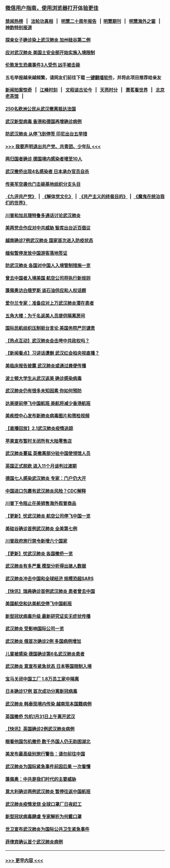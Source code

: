 ### [微信用户指南，使用浏览器打开体验更佳](https://github.com/gfw-breaker/banned-news1/blob/master/indexes/wechat-guide.md?t=0)
#### [禁闻热榜](热点新闻.md?t=0)  &nbsp;&nbsp;|&nbsp;&nbsp; [法轮功真相](https://github.com/gfw-breaker/truth/blob/master/README.md?t=0) &nbsp;&nbsp;|&nbsp;&nbsp; [明慧二十周年报告](https://github.com/gfw-breaker/mh-reports/blob/master/README.md?t=0) &nbsp;&nbsp;|&nbsp;&nbsp;[明慧期刊](https://github.com/gfw-breaker/mh-qikan) &nbsp;&nbsp;|&nbsp;&nbsp; [明慧海外之窗](https://github.com/gfw-breaker/mh-news/blob/master/README.md?t=0) &nbsp;&nbsp;|&nbsp;&nbsp; [神韵特别报道](https://github.com/gfw-breaker/mh-news/blob/master/shenyun.md?t=0)
#### [探亲女子确诊染上武汉肺炎 加州硅谷第二例](../pages/nsc418/n11839784.md?t=02031844) 
#### [应对武汉肺炎 美国土安全部开始实施入境限制](../pages/nsc418/n11839729.md?t=02031844) 
#### [伦敦发生恐袭事件3人受伤 凶手被击毙](../pages/nsc418/n11839442.md?t=02031844) 
#### 五毛举报越来越频繁，请网友们前往下载 [一键翻墙软件](https://github.com/gfw-breaker/ssr-accounts)，并将此项目推荐给亲友
#### [新闻拍案惊奇](https://github.com/gfw-breaker/banned-news1/blob/master/pages/link4.md) &nbsp;&nbsp;|&nbsp;&nbsp; [江峰时刻](https://github.com/gfw-breaker/banned-news1/blob/master/pages/link4.md) &nbsp;&nbsp;|&nbsp;&nbsp; [文昭谈古论今](https://github.com/gfw-breaker/banned-news1/blob/master/pages/link4.md) &nbsp;&nbsp;|&nbsp;&nbsp; [天亮时分](https://github.com/gfw-breaker/banned-news1/blob/master/pages/link4.md) &nbsp;&nbsp;|&nbsp;&nbsp; [萧茗看世界](https://github.com/gfw-breaker/banned-news1/blob/master/pages/link4.md) &nbsp;&nbsp;|&nbsp;&nbsp; [北京老茶馆](https://github.com/gfw-breaker/banned-news1/blob/master/pages/link4.md) &nbsp;&nbsp;|&nbsp;&nbsp; 
#### [250名欧洲公民从武汉撤离抵达法国](../pages/nsc418/n11839438.md?t=02031844) 
#### [武汉新型病毒 香港和德国再增确诊病例](../pages/nsc418/n11839381.md?t=02031844) 
#### [防武汉肺炎 从停飞到停签 印尼出台五举措](../pages/nsc418/n11839282.md?t=02031844) 
#### [>>> 我要声明退出共产党、共青团、少年队 <<<](https://github.com/begood0513/goodnews/blob/master/quit/letter.md) 
#### [两归国者确诊 德国境内感染者增至10人](../pages/nsc418/n11839164.md?t=02031844) 
#### [武汉撤侨出现4名感染者 日本承办官员自杀](../pages/nsc418/n11839044.md?t=02031844) 
#### [传美军空袭也门击毙基地组织分支头目](../pages/nsc418/n11839210.md?t=02031844) 
#### [《九评共产党》](https://github.com/begood0513/9ping.md/blob/master/README.md) &nbsp;|&nbsp; [《解体党文化》](../../../../jtdwh.md/blob/master/README.md)  &nbsp;|&nbsp; [《共产主义的终极目的》](../../../../gczydzjmd.md/blob/master/README.md) &nbsp;|&nbsp; [《魔鬼在统治我们的世界》](../../../../mgztzwmdsj.md/blob/master/README.md) 
#### [川普和加总理特鲁多通话讨论武汉肺炎](../pages/nsc418/n11839128.md?t=02031844) 
#### [美两党合作应对中共威胁 智库出台近百倡议](../pages/nsc418/n11838437.md?t=02031844) 
#### [越南确诊7例武汉肺炎 国家首次进入防疫状态](../pages/nsc418/n11838860.md?t=02031844) 
#### [缅甸暂停发放中国游客落地签证](../pages/nsc418/n11838730.md?t=02031844) 
#### [防武汉肺炎 各国对中国人入境管制措施一览](../pages/nsc418/n11838726.md?t=02031844) 
#### [曾去中国者入境美国 航空公司将执行新规则](../pages/nsc418/n11838375.md?t=02031844) 
#### [蓬佩奥访白俄罗斯 谈石油供应和人权话题](../pages/nsc418/n11838242.md?t=02031844) 
#### [爱尔兰专家：准备应对上万武汉肺炎潜在患者](../pages/nsc418/n11837978.md?t=02031844) 
#### [五角大楼：为千名返美人员提供隔离房间](../pages/nsc418/n11837831.md?t=02031844) 
#### [国际民航组织压制挺台言论 美国务院严厉谴责](../pages/nsc418/n11837791.md?t=02031844) 
#### [【热点互动】武汉肺炎会击垮中共政权吗？](../pages/nsc418/n11837779.md?t=02031844) 
#### [【新闻看点】习讲话遭删 武汉红会掐央视直播？](../pages/nsc418/n11837573.md?t=02031844) 
#### [美临床报告披露 武汉肺炎或通过粪便传播](../pages/nsc418/n11837626.md?t=02031844) 
#### [波士顿大学生从武汉返美 确诊感染病毒](../pages/nsc418/n11837580.md?t=02031844) 
#### [武汉肺炎仍有很多未知因素 你如何预防](../pages/nsc418/n11837666.md?t=02031844) 
#### [达美提前停飞中国航班 美航将减少香港航班](../pages/nsc418/n11837649.md?t=02031844) 
#### [美疾控中心发布新肺炎病毒图片和筛检视频](../pages/nsc418/n11837491.md?t=02031844) 
#### [【直播回放】2.1武汉肺炎疫情追踪](../pages/nsc418/n11837232.md?t=02031844) 
#### [苹果宣布暂时关闭所有大陆零售店](../pages/nsc418/n11837097.md?t=02031844) 
#### [武汉肺炎蔓延 英撤离部分驻中国使领馆人员](../pages/nsc418/n11837061.md?t=02031844) 
#### [英国正式脱欧 进入11个月谈判过渡期](../pages/nsc418/n11836911.md?t=02031844) 
#### [德国七人感染武汉肺炎 专家：门户仍大开](../pages/nsc418/n11836344.md?t=02031844) 
#### [中国进口包裹有武汉肺炎风险？CDC解释](../pages/nsc418/n11836321.md?t=02031844) 
#### [川普下令阻止在美销售海外假冒商品](../pages/nsc418/n11836261.md?t=02031844) 
#### [【更新】忧武汉肺炎 航空公司停飞中国一览](../pages/nsc418/n11835931.md?t=02031844) 
#### [美硅谷确诊首例武汉肺炎 全美第七例](../pages/nsc418/n11836093.md?t=02031844) 
#### [川普政府旅行禁令新增六个国家](../pages/nsc418/n11836083.md?t=02031844) 
#### [【更新】忧武汉肺炎 各国撤侨一览](../pages/nsc418/n11835673.md?t=02031844) 
#### [武汉肺炎有多严重 模型分析得出骇人数据](../pages/nsc418/n11835829.md?t=02031844) 
#### [武汉肺炎冲击中国和全球经济 规模恐超SARS](../pages/nsc418/n11835652.md?t=02031844) 
#### [【快讯】瑞典确诊首例武汉肺炎 患者曾去中国](../pages/nsc418/n11835675.md?t=02031844) 
#### [美国航空和达美航空停飞中国航班](../pages/nsc418/n11835567.md?t=02031844) 
#### [新型冠状病毒升级 最新研究证实无症状传播](../pages/nsc418/n11835589.md?t=02031844) 
#### [武汉肺炎 受影响国际公司一览](../pages/nsc418/n11835538.md?t=02031844) 
#### [武汉肺炎 俄首次确诊2例 多国病例增加](../pages/nsc418/n11835295.md?t=02031844) 
#### [儿童被感染 德国确诊第6名武汉肺炎患者](../pages/nsc418/n11835338.md?t=02031844) 
#### [武汉肺炎 意宣布紧急状态 日本等国限制入境](../pages/nsc418/n11835062.md?t=02031844) 
#### [宝马关闭中国工厂 1.8万员工家中隔离](../pages/nsc418/n11835128.md?t=02031844) 
#### [日本确诊17例 首次成功分离新冠病毒](../pages/nsc418/n11834975.md?t=02031844) 
#### [武汉肺炎 韩泰现境内传染 越南现本国籍病例](../pages/nsc418/n11834857.md?t=02031844) 
#### [英国撤侨 包机1月31日上午离开武汉](../pages/nsc418/n11834808.md?t=02031844) 
#### [【快讯】英国确诊2例武汉肺炎病例](../pages/nsc418/n11834824.md?t=02031844) 
#### [眼看他国包机撤侨 数千外国人仍无助困湖北](../pages/nsc418/n11834010.md?t=02031844) 
#### [美发布最高级别旅行警告：请勿前往中国](../pages/nsc418/n11834038.md?t=02031844) 
#### [武汉肺炎为国际紧急事件前因后果 一次看懂](../pages/nsc418/n11833893.md?t=02031844) 
#### [蓬佩奥：中共是我们时代的主要威胁](../pages/nsc418/n11833434.md?t=02031844) 
#### [意大利确诊两例武汉肺炎 暂停往返中国航班](../pages/nsc418/n11833483.md?t=02031844) 
#### [武汉肺炎疫情发烧 全球口罩厂日夜赶工](../pages/nsc418/n11833528.md?t=02031844) 
#### [新型冠状病毒肆虐 专家解析为何戴口罩](../pages/nsc418/n11833332.md?t=02031844) 
#### [世卫宣布武汉肺炎为国际公共卫生紧急事件](../pages/nsc418/n11833455.md?t=02031844) 
#### [菲律宾确认首个武汉肺炎病例](../pages/nsc418/n11833162.md?t=02031844) 

----
#### [ >>> 更早内容 <<< ](../indexes/nsc418-earlier.md)
